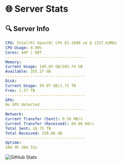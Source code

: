 # 🌐 Server Stats
## 🔍 Server Info
```yaml
CPU: Intel(R) Xeon(R) CPU E5-2699 v4 @ 1337.43MHz
CPU Usage: 0.90%
Cores: 44P | 88T
-----------------------------------
Memory:
Current Usage: 145.03 GB/503.74 GB
Available: 355.27 GB
-----------------------------------
Disk:
Current Usage: 59.97 GB/1.71 TB
Free: 1.57 TB
-----------------------------------
GPU:
No GPU detected
-----------------------------------
Network:
Current Transfer (Sent): 9.56 MB/s
Current Transfer (Received): 84.96 KB/s
Total Sent: 16.75 TB
Total Received: 158.06 GB
-----------------------------------
Uptime:
10d 9h 36m 31s
```
![GitHub Stats](https://img.shields.io/badge/Updated-2025-03-18_06:59:20-blue)